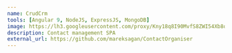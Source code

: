 ```yaml
---
name: CrudCrm
tools: [Angular 9, NodeJS, ExpressJS, MongoDB]
image: https://lh3.googleusercontent.com/proxy/Kny18q8I90MvfS8ZWI54Xb8oiFt-GYDfwbjkQ1IONwOomucLEWvKpLX5bLaSUPGfYeXanBd6Vk5KFDah-EnPMvBl
description: Contact management SPA
external_url: https://github.com/mareksagan/ContactOrganiser
---
```

